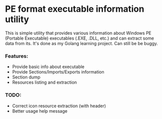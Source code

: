 # PE format executable information utility

This is simple utility that provides various information about Windows PE (Portable Executable) executables (.EXE, .DLL, etc.) and can extract some data from its.
It's done as my Golang learning project. Can still be be buggy.

### Features:
- Provide basic info about executable
- Provide Sections/Imports/Exports information
- Section dump
- Resources listing and extraction

### TODO:
- Correct icon resource extraction (with header)
- Better usage help message